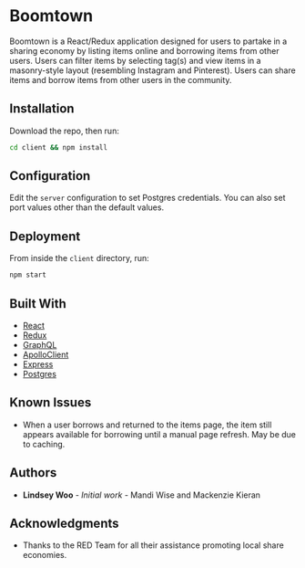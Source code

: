 # Boomtown

Boomtown is a React/Redux application designed for users to partake in a sharing economy by listing items online and borrowing items from other users. Users can filter items by selecting tag(s) and view items in a masonry-style layout (resembling Instagram and Pinterest). Users can share items and borrow items from other users in the community.

## Installation

Download the repo, then run:

```bash
cd client && npm install
```

## Configuration

Edit the `server` configuration to set Postgres credentials.
You can also set port values other than the default values.

## Deployment

From inside the `client` directory, run:

```bash
npm start
```

## Built With

* [React](https://reactjs.org/)
* [Redux](https://redux.js.org/docs/introduction/)
* [GraphQL](http://graphql.org/)
* [ApolloClient](www.apollographql.com)
* [Express](https://expressjs.com/)
* [Postgres](https://www.postgresql.org/)

## Known Issues

* When a user borrows and returned to the items page, the item still appears available for borrowing until a manual page refresh. May be due to caching.

## Authors

* **Lindsey Woo** - _Initial work_ - Mandi Wise and Mackenzie Kieran

## Acknowledgments

* Thanks to the RED Team for all their assistance promoting local share economies.
